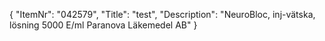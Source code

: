 {
  "ItemNr": "042579",
  "Title": "test",
  "Description": "NeuroBloc, inj-vätska, lösning 5000 E/ml Paranova Läkemedel AB"
}